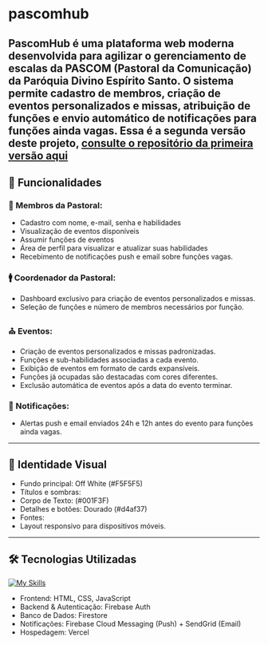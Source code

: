 # pascomhub
PascomHub é uma plataforma web moderna desenvolvida para agilizar o gerenciamento de escalas da PASCOM (Pastoral da Comunicação) da Paróquia Divino Espírito Santo. O sistema permite cadastro de membros, criação de eventos personalizados e missas, atribuição de funções e envio automático de notificações para funções ainda vagas.
Essa é a segunda versão deste projeto, [consulte o repositório da primeira versão aqui](https://github.com/Ry2903/pascomhub-antigo/)
---

## 📝 Funcionalidades
### 👥 Membros da Pastoral:
- Cadastro com nome, e-mail, senha e habilidades
- Visualização de eventos disponíveis
- Assumir funções de eventos
- Área de perfil para visualizar e atualizar suas habilidades
- Recebimento de notificações push e email sobre funções vagas.

### 🚹 Coordenador da Pastoral:
- Dashboard exclusivo para criação de eventos personalizados e missas.
- Seleção de funções e número de membros necessários por função.

### ⛪ Eventos:
- Criação de eventos personalizados e missas padronizadas.
- Funções e sub-habilidades associadas a cada evento.
- Exibição de eventos em formato de cards expansíveis.
- Funções já ocupadas são destacadas com cores diferentes.
- Exclusão automática de eventos após a data do evento terminar.

### 💬 Notificações:
- Alertas push e email enviados 24h e 12h antes do evento para funções ainda vagas.

---

## 🎨 Identidade Visual
- Fundo principal: Off White (#F5F5F5)
- Títulos e sombras:
- Corpo de Texto: (#001F3F)
- Detalhes e botões: Dourado (#d4af37)
- Fontes:
- Layout responsivo para dispositivos móveis.
---
## 🛠 Tecnologias Utilizadas
[![My Skills](https://skillicons.dev/icons?i=html,css,javascript,firebase,figma,vercel&)](https://skillicons.dev)

- Frontend: HTML, CSS, JavaScript
- Backend & Autenticação: Firebase Auth
- Banco de Dados: Firestore
- Notificações: Firebase Cloud Messaging (Push) + SendGrid (Email)
- Hospedagem: Vercel
